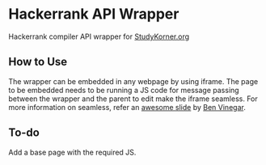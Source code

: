 # Hackerrank API Wrapper
Hackerrank compiler API wrapper for [StudyKorner.org](https://www.studykorner.org/)

How to Use
-------

The wrapper can be embedded in any webpage by using iframe. The page to be embedded needs to be running a JS code for message passing between the wrapper and the parent to edit make the iframe seamless. For more information on seamless, refer an [awesome slide](http://benvinegar.github.io/seamless-talk/#/) by [Ben Vinegar](https://github.com/benvinegar).

To-do
-------
Add a base page with the required JS.
